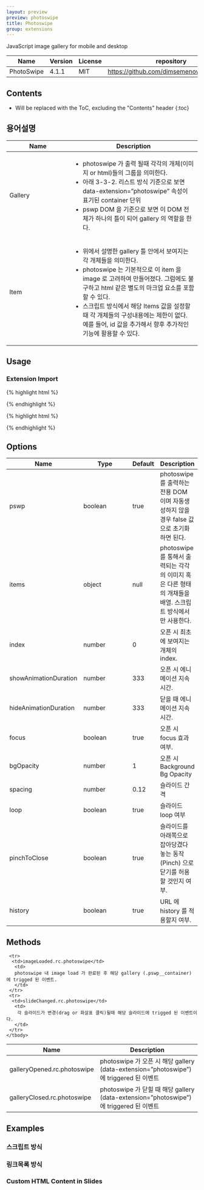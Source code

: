 ```yaml
---
layout: preview
preview: photoswipe
title: Photoswipe
group: extensions
---
```


JavaScript image gallery for mobile and desktop


<div class="table-responsive">
  <table class="table table-bordered">
    <thead>
     <tr class="bg-faded">
       <th style="width: 150px;">Name</th>
       <th>Version</th>
       <th>License</th>
       <th>repository</th>
     </tr>
    </thead>
    <tbody>
     <tr>
      <td>PhotoSwipe</td>
      <td>4.1.1</td>
      <td>MIT</td>
       <td>
        <a href="https://github.com/dimsemenov/photoswipe">https://github.com/dimsemenov/photoswipe</a>
       </td>
     </tr>
    </tbody>
  </table>
</div>

## Contents

* Will be replaced with the ToC, excluding the "Contents" header
{:toc}

## 용어설명

<div class="table-responsive">
  <table class="table table-bordered">
    <thead>
     <tr class="bg-faded">
       <th style="width: 150px;">Name</th>
       <th>Description</th>
     </tr>
    </thead>
    <tbody>
     <tr>
      <td>Gallery</td>
       <td>
       <ul>
          <li>photoswipe 가 출력 될때 각각의 개체(이미지 or html)들의 그룹을 의미한다.</li>
          <li>아래 3-3-2. 리스트 방식 기준으로 보면 data-extension=”photoswipe” 속성이 표기된 container 단위</li>
          <li>pswp DOM 을 기준으로 보면 이 DOM 전체가 하나의 틀이 되어 gallery 의 역할을 한다.</li>
        </ul>
       </td>
     </tr>
     <tr>
      <td>Item</td>
       <td>
       <ul>
          <li>위에서 설명한 gallery 틀 안에서 보여지는 각 개체들을 의미한다.</li>
          <li>photoswipe 는 기본적으로 이 item 을  image 로 고려하여 만들어졌다. 그럼에도 불구하고 html 같은 별도의 마크업 요소를 포함할 수 있다.</li>
          <li>스크립트 방식에서 해당 Items 값을 설정할 때 각 개체들의 구성내용에는 제한이 없다. 예를 들어, id 값을 추가해서 향후 추가적인 기능에 활용할 수 있다.</li>
        </ul>
       </td>
     </tr>
    </tbody>
  </table>
</div>

## Usage

### Extension Import

{% highlight html %}
<link href="path/photoswipe.css" rel="stylesheet">
<link href="path/default-skin/default-skin.css" rel="stylesheet" >
{% endhighlight %}


{% highlight html %}
<script src="path/photoswipe.min.js"></script>
<script src="path/photoswipe-ui-default.min.js"></script>
{% endhighlight %}


## Options

<div class="table-responsive">
  <table class="table table-bordered table-striped">
    <thead>
     <tr>
       <th style="width: 100px;">Name</th>
       <th style="width: 170px;">Type</th>
       <th style="width: 50px;">Default</th>
       <th>Description</th>
     </tr>
    </thead>
    <tbody>
    <tr>
      <td>pswp</td>
      <td>boolean</td>
      <td>true</td>
      <td>
        photoswipe 를 출력하는 전용 DOM 이며 자동생성하지 않을 경우 false 값으로 초기화 하면 된다.
      </td>
    </tr>
    <tr>
      <td>items</td>
      <td>object</td>
      <td>null</td>
      <td>
      photoswipe 를 통해서 출력되는 각각의 이미지 혹은 다른 형태의 개채들을 배열. 스크립트 방식에서만 사용한다.
      </td>
    </tr>
     <tr>
       <td>index</td>
       <td>number</td>
       <td>0</td>
       <td>
        오픈 시 최초에 보여지는 개체의 index.
       </td>
     </tr>
     <tr>
       <td>showAnimationDuration</td>
       <td>number</td>
       <td>333</td>
       <td>
        오픈 시 에니메이션 지속시간.
       </td>
     </tr>
     <tr>
       <td>hideAnimationDuration</td>
       <td>number</td>
       <td>333</td>
       <td>
        닫을 때 에니메이션 지속시간.
       </td>
     </tr>
     <tr>
       <td>focus</td>
       <td>boolean</td>
       <td>true</td>
       <td>
        오픈 시 focus 효과 여부.
       </td>
     </tr>
     <tr>
       <td>bgOpacity</td>
       <td>number</td>
       <td>1</td>
       <td>
        오픈 시 Background Bg Opacity
       </td>
     </tr>
     <tr>
       <td>spacing</td>
       <td>number</td>
       <td>0.12</td>
       <td>
        슬라이드 간격
       </td>
     </tr>
     <tr>
       <td>loop</td>
       <td>boolean</td>
       <td>true</td>
       <td>
        슬라이드 loop 여부
       </td>
     </tr>
     <tr>
       <td>pinchToClose</td>
       <td>boolean</td>
       <td>true</td>
       <td>
        슬라이드를 아래쪽으로 잡아당겼다 놓는 동작(Pinch) 으로 닫기를 허용할 것인지 여부.
       </td>
     </tr>
     <tr>
       <td>history</td>
       <td>boolean</td>
       <td>true</td>
       <td>
        URL 에 history 를 적용할지 여부.
       </td>
     </tr>
    </tbody>
  </table>
</div>


## Methods

<div class="table-responsive">
  <table class="table table-bordered table-striped">
    <thead>
     <tr>
       <th style="width: 150px;">Name</th>
       <th>Description</th>
     </tr>
    </thead>
    <tbody>
     <tr>
      <td>galleryOpened.rc.photoswipe</td>
       <td>
        photoswipe 가 오픈 시 해당 gallery (data-extension=”photoswipe”) 에 triggered 된 이벤트
       </td>
     </tr>
     <tr>
      <td>galleryClosed.rc.photoswipe</td>
       <td>
       photoswipe 가 닫힐 때 해당 gallery (data-extension=”photoswipe”) 에 triggered 된 이벤트
       </td>
     </tr>

     <tr>
      <td>imageLoaded.rc.photoswipe</td>
       <td>
       photoswipe 내 image load 가 완료된 후 해당 gallery (.pswp__container) 에 trigged 된 이벤트.
       </td>
     </tr>
     <tr>
      <td>slideChanged.rc.photoswipe</td>
       <td>
        각 슬라이드가 변경(drag or 화살표 클릭)될때 해당 슬라이드에 trigged 된 이벤트이다.  
       </td>
     </tr>
    </tbody>
  </table>
</div>

## Examples

### 스크립트 방식

### 링크목록 방식  

### Custom HTML Content in Slides
